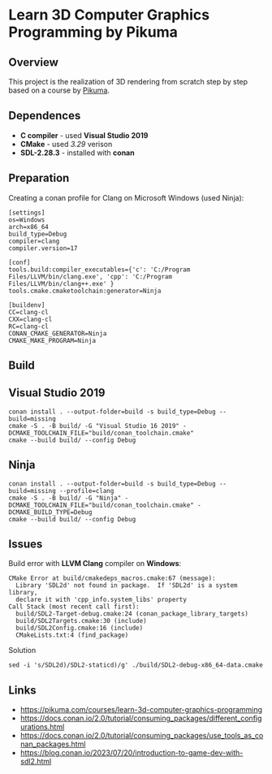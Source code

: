 Learn 3D Computer Graphics Programming by Pikuma
================================================

Overview
--------

This project is the realization of 3D rendering from scratch step by step 
based on a course by [Pikuma](https://pikuma.com/courses/learn-3d-computer-graphics-programming).

Dependences
-----------

- **C compiler** - used **Visual Studio 2019**
- **CMake** - used *3.29* verison
- **SDL-2.28.3** - installed with **conan**

Preparation
-----------

Creating a conan profile for Clang on Microsoft Windows (used Ninja):

```
[settings]
os=Windows
arch=x86_64
build_type=Debug
compiler=clang
compiler.version=17

[conf]
tools.build:compiler_executables={'c': 'C:/Program Files/LLVM/bin/clang.exe', 'cpp': 'C:/Program Files/LLVM/bin/clang++.exe' }
tools.cmake.cmaketoolchain:generator=Ninja

[buildenv]
CC=clang-cl
CXX=clang-cl
RC=clang-cl
CONAN_CMAKE_GENERATOR=Ninja
CMAKE_MAKE_PROGRAM=Ninja
```

Build
-----

Visual Studio 2019
------------------
```
conan install . --output-folder=build -s build_type=Debug --build=missing
cmake -S . -B build/ -G "Visual Studio 16 2019" -DCMAKE_TOOLCHAIN_FILE="build/conan_toolchain.cmake"
cmake --build build/ --config Debug
```

Ninja
-----
```
conan install . --output-folder=build -s build_type=Debug --build=missing --profile=clang
cmake -S . -B build/ -G "Ninja" -DCMAKE_TOOLCHAIN_FILE="build/conan_toolchain.cmake" -DCMAKE_BUILD_TYPE=Debug
cmake --build build/ --config Debug
```

Issues
------

Build error with **LLVM Clang** compiler on **Windows**:
```
CMake Error at build/cmakedeps_macros.cmake:67 (message):
  Library 'SDL2d' not found in package.  If 'SDL2d' is a system library,
  declare it with 'cpp_info.system_libs' property
Call Stack (most recent call first):
  build/SDL2-Target-debug.cmake:24 (conan_package_library_targets)
  build/SDL2Targets.cmake:30 (include)
  build/SDL2Config.cmake:16 (include)
  CMakeLists.txt:4 (find_package)
```

Solution
```
sed -i 's/SDL2d)/SDL2-staticd)/g' ./build/SDL2-debug-x86_64-data.cmake
```


Links
-----

- https://pikuma.com/courses/learn-3d-computer-graphics-programming
- https://docs.conan.io/2.0/tutorial/consuming_packages/different_configurations.html
- https://docs.conan.io/2.0/tutorial/consuming_packages/use_tools_as_conan_packages.html
- https://blog.conan.io/2023/07/20/introduction-to-game-dev-with-sdl2.html